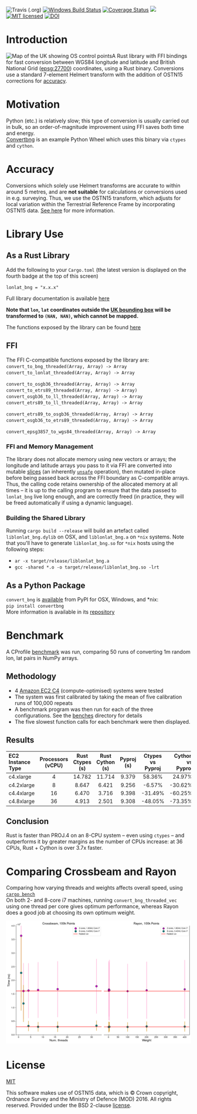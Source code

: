 ![Travis (.org)](https://img.shields.io/travis/urschrei/lonlat_bng) [![Windows Build Status](https://ci.appveyor.com/api/projects/status/github/urschrei/lonlat_bng?branch=master&svg=true)](https://ci.appveyor.com/project/urschrei/lonlat-bng) [![Coverage Status](https://coveralls.io/repos/github/urschrei/lonlat_bng/badge.svg?branch=master)](https://coveralls.io/github/urschrei/lonlat_bng?branch=master) [![](https://img.shields.io/crates/v/lonlat_bng.svg)](https://crates.io/crates/lonlat_bng) [![MIT licensed](https://img.shields.io/badge/license-MIT-blue.svg)](license.txt) [![DOI](https://zenodo.org/badge/3657/urschrei/lonlat_bng.svg)](https://zenodo.org/badge/latestdoi/3657/urschrei/lonlat_bng)  

# Introduction
<img alt="Map of the UK showing OS control points" style="float: left;" src="points.png">

A Rust library with FFI bindings for fast conversion between WGS84 longitude and latitude and British National Grid ([epsg:27700](http://spatialreference.org/ref/epsg/osgb-1936-british-national-grid/)) coordinates, using a Rust binary. Conversions use a standard 7-element Helmert transform with the addition of OSTN15 corrections for [accuracy](#accuracy).

# Motivation
Python (etc.) is relatively slow; this type of conversion is usually carried out in bulk, so an order-of-magnitude improvement using FFI saves both time and energy.  
[Convertbng](https://github.com/urschrei/convertbng) is an example Python Wheel which uses this binary via `ctypes` and `cython`.

# Accuracy
Conversions which solely use Helmert transforms are accurate to within around 5 metres, and are **not suitable** for calculations or conversions used in e.g. surveying. Thus, we use the OSTN15 transform, which adjusts for local variation within the Terrestrial Reference Frame by incorporating OSTN15 data. [See here](http://www.ordnancesurvey.co.uk/business-and-government/help-and-support/navigation-technology/os-net/surveying.html) for more information.  

# Library Use
## As a Rust Library
Add the following to your `Cargo.toml` (the latest version is displayed on the fourth badge at the top of this screen)  

    lonlat_bng = "x.x.x"

Full library documentation is available [here](http://urschrei.github.io/lonlat_bng/)  

**Note that `lon`, `lat` coordinates outside the [UK bounding box](http://spatialreference.org/ref/epsg/27700/) will be transformed to `(NAN, NAN)`, which cannot be mapped.**  

The functions exposed by the library can be found [here](http://urschrei.github.io/lonlat_bng/lonlat_bng/index.html#functions)

## FFI
The FFI C-compatible functions exposed by the library are:  
`convert_to_bng_threaded(Array, Array) -> Array`  
`convert_to_lonlat_threaded(Array, Array) -> Array`  

`convert_to_osgb36_threaded(Array, Array) -> Array`  
`convert_to_etrs89_threaded(Array, Array) -> Array)`  
`convert_osgb36_to_ll_threaded(Array, Array) -> Array`  
`convert_etrs89_to_ll_threaded(Array, Array) -> Array`  

`convert_etrs89_to_osgb36_threaded(Array, Array) -> Array`  
`convert_osgb36_to_etrs89_threaded(Array, Array) -> Array`  

`convert_epsg3857_to_wgs84_threaded(Array, Array) -> Array`  

### FFI and Memory Management
The library does not allocate memory using new vectors or arrays; the longitude and latitude arrays you pass to it via FFI are converted into mutable [slices](https://doc.rust-lang.org/std/slice/) (an inherently [`unsafe`](https://doc.rust-lang.org/std/slice/fn.from_raw_parts_mut.html) operation), then mutated in-place before being passed back across the FFI boundary as C-compatible arrays. Thus, the calling code retains ownership of the allocated memory at all times – it is up to the calling program to ensure that the data passed to `lonlat_bng` live long enough, and are correctly freed (in practice, they will be freed automatically if using a dynamic language).

### Building the Shared Library
Running `cargo build --release` will build an artefact called `liblonlat_bng.dylib` on OSX, and `liblonlat_bng.a` on `*nix` systems. Note that you'll have to generate `liblonlat_bng.so` for `*nix` hosts using the following steps:

- `ar -x target/release/liblonlat_bng.a`
- `gcc -shared *.o -o target/release/liblonlat_bng.so -lrt` 

## As a Python Package
`convert_bng` is [available](https://pypi.python.org/pypi/convertbng/) from PyPI for OSX, Windows, and *nix:  
`pip install convertbng`  
More information is available in its [repository](https://github.com/urschrei/convertbng)

# Benchmark
A CProfile [benchmark](remote_bench.py) was run, comparing 50 runs of converting 1m random lon, lat pairs in NumPy arrays.

## Methodology
- 4 [Amazon EC2 C4](http://docs.aws.amazon.com/AWSEC2/latest/UserGuide/c4-instances.html) (compute-optimised) systems were tested
- The system was first calibrated by taking the mean of five calibration runs of 100,000 repeats
- A benchmark program was then run for each of the three configurations. See the [benches](benches) directory for details
- The five slowest function calls for each benchmark were then displayed.

## Results

| EC2 Instance Type    | Processors (vCPU) | Rust Ctypes (s) | Rust Cython (s) | Pyproj (s) | Ctypes vs Pyproj | Cython vs Pyproj |
|:----------|:----------:|:----------:|:----------:|:----------:|:----------:|----------:|
| c4.xlarge            | 4                 | 14.782          | 11.714          |  9.379     |   58.36%         |   24.97%         |
| c4.2xlarge           | 8                 | 8.647           | 6.421           |  9.256     |  -6.57%          |  -30.62%         |
| c4.4xlarge           | 16                | 6.470           | 3.716           |  9.398     |  -31.49%         |  -60.25%         |
| c4.8xlarge           | 36                | 4.913           | 2.501           |  9.308     |  -48.05%         |  -73.35%         |


## Conclusion
Rust is faster than PROJ.4 on an 8-CPU system – even using `ctypes` – and outperforms it by greater margins as the number of CPUs increase: at 36 CPUs, Rust + Cython is over 3.7x faster.

# Comparing Crossbeam and Rayon
Comparing how varying threads and weights affects overall speed, using [`cargo bench`](benches/benchmarks.rs)  
On both 2- and 8-core i7 machines, running `convert_bng_threaded_vec` using one thread per core gives optimum performance, whereas Rayon does a good job at choosing its own optimum weight.

<img src="crossbeam_v_rayon.png" alt="Comparison"/>

# License
[MIT](license.txt)  

This software makes use of OSTN15 data, which is © Crown copyright, Ordnance Survey and the Ministry of Defence (MOD) 2016. All rights reserved. Provided under the BSD 2-clause [license](OSTN15_license.txt).
